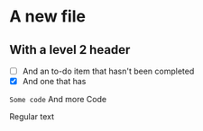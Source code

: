 # A new file
## With a level 2 header

- [ ] And an to-do item that hasn't been completed
- [x] And one that has

`Some code`
    And more
    Code

Regular text

